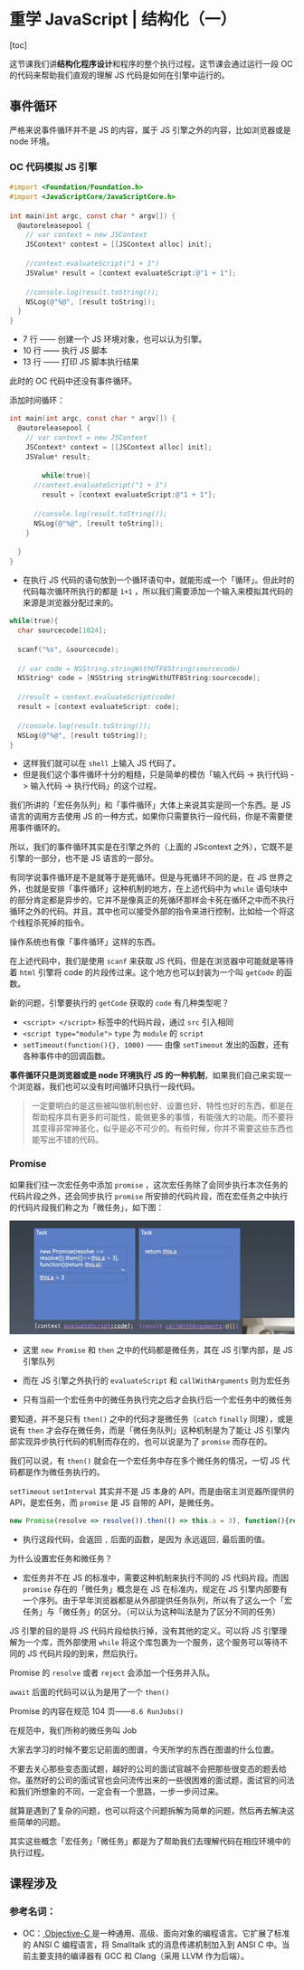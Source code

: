 #  重学 JavaScript | 结构化（一）

[toc]



这节课我们讲**结构化程序设计**和程序的整个执行过程。这节课会通过运行一段 OC 的代码来帮助我们直观的理解 JS 代码是如何在引擎中运行的。

## 事件循环

严格来说事件循环并不是 JS 的内容，属于 JS 引擎之外的内容，比如浏览器或是 node 环境。

### OC 代码模拟 JS 引擎

```objective-c
#import <Foundation/Foundation.h>
#import <JavaScriptCore/JavaScriptCore.h>

int main(int argc, const char * argv[]) {
  @autoreleasepool {
    // var context = new JSContext
    JSContext* context = [[JSContext alloc] init];
    
    //context.evaluateScript("1 + 1")
    JSValue* result = [context evaluateScript:@"1 + 1"];
    
    //console.log(result.toString());
    NSLog(@"%@", [result toString]);
  }
}
```

- 7 行 —— 创建一个 JS 环境对象，也可以认为引擎。
- 10 行 —— 执行 JS 脚本
- 13 行 —— 打印 JS 脚本执行结果



此时的 OC 代码中还没有事件循环。

添加时间循环：

```objective-c
int main(int argc, const char * argv[]) {
  @autoreleasepool {
    // var context = new JSContext
    JSContext* context = [[JSContext alloc] init];
    JSValue* result;
    
		while(true){
      //context.evaluateScript("1 + 1")
    	result = [context evaluateScript:@"1 + 1"];

      //console.log(result.toString());
      NSLog(@"%@", [result toString]);
    }
    
  }
}
```

- 在执行 JS 代码的语句放到一个循环语句中，就能形成一个「循环」。但此时的代码每次循环所执行的都是 `1+1` ，所以我们需要添加一个输入来模拟其代码的来源是浏览器分配过来的。

```objective-c
while(true){
  char sourcecode[1024];

  scanf("%s", &sourcecode);

  // var code = NSString.stringWithUTF8String(sourcecode)
  NSString* code = [NSString stringWithUTF8String:sourcecode];

  //result = context.evaluateScript(code)
  result = [context evaluateScript: code];

  //console.log(result.toString());
  NSLog(@"%@", [result toString]);
}
```

- 这样我们就可以在 `shell` 上输入 JS 代码了。
- 但是我们这个事件循环十分的粗糙，只是简单的模仿「输入代码 -> 执行代码 -> 输入代码 -> 执行代码」的这个过程。



我们所讲的「宏任务队列」和「事件循环」大体上来说其实是同一个东西。是 JS 语言的调用方去使用 JS 的一种方式，如果你只需要执行一段代码，你是不需要使用事件循环的。

所以，我们的事件循环其实是在引擎之外的（上面的 JScontext 之外），它既不是引擎的一部分，也不是 JS 语言的一部分。

有同学说事件循环是不是就等于是死循环。但是与死循环不同的是，在 JS 世界之外，也就是安排「事件循环」这种机制的地方，在上述代码中为 `while` 语句块中的部分肯定都是异步的，它并不是像真正的死循环那样会卡死在循环之中而不执行循环之外的代码。并且，其中也可以接受外部的指令来进行控制，比如给一个将这个线程杀死掉的指令。

操作系统也有像「事件循环」这样的东西。

在上述代码中，我们是使用 `scanf` 来获取 JS 代码，但是在浏览器中可能就是等待着 `html` 引擎将 code 的片段传过来。这个地方也可以封装为一个叫 `getCode` 的函数。



新的问题，引擎要执行的 `getCode` 获取的 `code` 有几种类型呢？

- `<script> </script>` 标签中的代码片段，通过 `src` 引入相同
- `<script type="module">` `type` 为 `module` 的 `script`
- `setTimeout(function(){}, 1000)` —— 由像 `setTimeout` 发出的函数，还有各种事件中的回调函数。



**事件循环只是浏览器或是 node 环境执行 JS 的一种机制**，如果我们自己来实现一个浏览器，我们也可以没有时间循环只执行一段代码。

> 一定要明白的是这些被叫做机制也好、设置也好、特性也好的东西，都是在帮助程序具有更多的可能性，能做更多的事情，有能强大的功能。而不要将其变得非常神圣化，似乎是必不可少的。有些时候，你并不需要这些东西也能写出不错的代码。



### Promise

如果我们往一次宏任务中添加 `promise` ，这次宏任务除了会同步执行本次任务的代码片段之外，还会同步执行 `promise` 所安排的代码片段，而在宏任务之中执行的代码片段我们称之为「微任务」，如下图：

![image-20200509104356892](assets/image-20200509104356892.png)

- 这里 `new Promise` 和 `then` 之中的代码都是微任务，其在 JS 引擎内部，是 JS 引擎队列

- 而在 JS 引擎之外执行的 `evaluateScript` 和 `callWithArguments` 则为宏任务
- 只有当前一个宏任务中的微任务执行完之后才会执行后一个宏任务中的微任务



要知道，并不是只有 `then()` 之中的代码才是微任务（`catch` `finally` 同理），或是说有 `then` 才会存在微任务，而是「微任务队列」这种机制是为了能让 JS 引擎内部实现异步执行代码的机制而存在的，也可以说是为了 `promise` 而存在的。

我们可以说，有 `then()` 就会在一个宏任务中存在多个微任务的情况，一切 JS 代码都是作为微任务执行的。

`setTimeout` `setInterval` 其实并不是 JS 本身的 API，而是由宿主浏览器所提供的 API，是宏任务，而 `promise` 是 JS 自带的 API，是微任务。



```js
new Promise(resolve => resolve()).then(() => this.a = 3), function(){return this.a};
```

- 执行这段代码，会返回 `,` 后面的函数，是因为 永远返回`,` 最后面的值。



为什么设置宏任务和微任务？

- 宏任务并不在 JS 的标准中，需要这种机制来执行不同的 JS 代码片段。而因 `promise` 存在的「微任务」概念是在 JS 在标准内，规定在 JS 引擎内部要有一个序列。由于早年浏览器都是从外部提供任务队列，所以有了这么一个「宏任务」与「微任务」的区分。（可以认为这种叫法是为了区分不同的任务）



JS 引擎的目的是将 JS 代码片段给执行掉，没有其他的定义。可以将 JS 引擎理解为一个库，而外部使用 `while` 将这个库包裹为一个服务，这个服务可以等待不同的 JS 代码片段的到来，然后执行。



Promise 的 `resolve` 或者 `reject` 会添加一个任务并入队。



`await` 后面的代码可以认为是用了一个 `then()` 



Promise 的内容在规范 104 页——`8.6 RunJobs()` 

在规范中，我们所称的微任务叫 Job



大家去学习的时候不要忘记前面的图谱，今天所学的东西在图谱的什么位置。

不要去关心那些变态面试题，越好的公司的面试官越不会把那些很变态的题丢给你。虽然好的公司的面试官也会问流传出来的一些很困难的面试题，面试官的问法和我们所想象的不同，一定会有一个思路，一步一步问过来。

就算是遇到了复杂的问题，也可以将这个问题拆解为简单的问题，然后再去解决这些简单的问题。



其实这些概念「宏任务」「微任务」都是为了帮助我们去理解代码在相应环境中的执行过程。





## 课程涉及

### 参考名词：

- OC：[ Objective-C ](https://zh.wikipedia.org/wiki/Objective-C)是一种通用、高级、面向对象的编程语言。它扩展了标准的 ANSI C 编程语言，将 Smalltalk 式的消息传递机制加入到 ANSI C 中。当前主要支持的编译器有 GCC 和 Clang（采用 LLVM 作为后端）。

